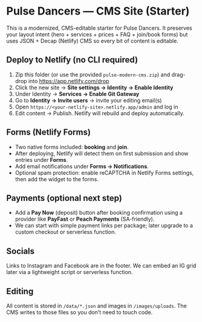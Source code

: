 
# Pulse Dancers — CMS Site (Starter)

This is a modernized, CMS-editable starter for Pulse Dancers. It preserves your layout intent (hero + services + prices + FAQ + join/book forms) but uses JSON + Decap (Netlify) CMS so every bit of content is editable.

## Deploy to Netlify (no CLI required)

1. Zip this folder (or use the provided `pulse-modern-cms.zip`) and drag-drop into https://app.netlify.com/drop
2. Click the new site → **Site settings → Identity → Enable Identity**
3. Under Identity → **Services → Enable Git Gateway**
4. Go to **Identity → Invite users** → invite your editing email(s)
5. Open `https://<your-netlify-site>.netlify.app/admin` and log in
6. Edit content → Publish. Netlify will rebuild and deploy automatically.

## Forms (Netlify Forms)
- Two native forms included: **booking** and **join**.
- After deploying, Netlify will detect them on first submission and show entries under **Forms**.
- Add email notifications under **Forms → Notifications**.
- Optional spam protection: enable reCAPTCHA in Netlify Forms settings, then add the widget to the forms.

## Payments (optional next step)
- Add a **Pay Now** (deposit) button after booking confirmation using a provider like **PayFast** or **Peach Payments** (SA-friendly).
- We can start with simple payment links per package; later upgrade to a custom checkout or serverless function.

## Socials
Links to Instagram and Facebook are in the footer. We can embed an IG grid later via a lightweight script or serverless function.

## Editing
All content is stored in `/data/*.json` and images in `/images/uploads`. The CMS writes to those files so you don’t need to touch code.

